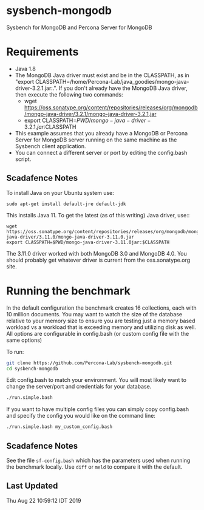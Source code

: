 sysbench-mongodb
================

Sysbench for MongoDB and Percona Server for MongoDB


Requirements
=====================

* Java 1.8
* The MongoDB Java driver must exist and be in the CLASSPATH, as in "export CLASSPATH=/home/Percona-Lab/java_goodies/mongo-java-driver-3.2.1.jar:.". If you don't already have the MongoDB Java driver, then execute the following two commands:
    * wget https://oss.sonatype.org/content/repositories/releases/org/mongodb/mongo-java-driver/3.2.1/mongo-java-driver-3.2.1.jar
    * export CLASSPATH=$PWD/mongo-java-driver-3.2.1.jar:$CLASSPATH
* This example assumes that you already have a MongoDB or Percona Server for MongoDB server running on the same machine as the Sysbench client application.
* You can connect a different server or port by editing the config.bash script.

Scadafence Notes
--------------------

To install Java on your Ubuntu system use:

	sudo apt-get install default-jre default-jdk
	
This installs Java 11.  To get the latest (as of this writing) Java driver, use::

	wget https://oss.sonatype.org/content/repositories/releases/org/mongodb/mongo-java-driver/3.11.0/mongo-java-driver-3.11.0.jar
	export CLASSPATH=$PWD/mongo-java-driver-3.11.0jar:$CLASSPATH

The 3.11.0 driver worked with both MongoDB 3.0 and MongoDB 4.0. You should probably get whatever driver is current from the oss.sonatype.org site.

Running the benchmark
=====================

In the default configuration the benchmark creates 16 collections, each with 10 million documents. You may want to watch the size of the database relative to your memory size to ensure you are testing just a memory based workload vs a workload that is exceeding memory and utilizing disk as well. All options are configurable in config.bash (or custom config file with the same options)

To run:

```bash
git clone https://github.com/Percona-Lab/sysbench-mongodb.git
cd sysbench-mongodb

```

Edit config.bash to match your environment. You will most likely want to change the server/port and credentials for your database.

```bash
./run.simple.bash

```

If you want to have multiple config files you can simply copy config.bash and specify the config you would like on the command line:

```bash
./run.simple.bash my_custom_config.bash

```

Scadafence Notes
--------------------

See the file `sf-config.bash` which has the parameters used when running the benchmark locally. Use `diff` or `meld` to compare it with the default.

Last Updated
---------------
Thu Aug 22 10:59:12 IDT 2019

